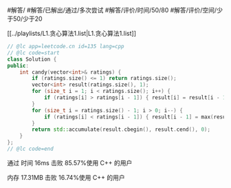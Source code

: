 #解答/ #解答/已解出/通过/多次尝试 #解答/评价/时间/50/80 #解答/评价/空间/少于50/少于20 

[[../playlists/L1.贪心算法1.list|L1.贪心算法1.list]]

```C++
// @lc app=leetcode.cn id=135 lang=cpp
// @lc code=start
class Solution {
public:
    int candy(vector<int>& ratings) {
	    if (ratings.size() <= 1) return ratings.size();
	    vector<int> result(ratings.size(), 1);
	    for (size_t i = 1; i < ratings.size(); i++) {
		    if (ratings[i] > ratings[i - 1]) { result[i] = result[i - 1] + 1; }
	    }
	    for (size_t i = ratings.size() - 1; i > 0; i--) {
		    if (ratings[i] < ratings[i - 1]) { result[i - 1] = max(result[i] + 1, result[i - 1]); }
	    }
		return std::accumulate(result.cbegin(), result.cend(), 0);
    }
};
// @lc code=end
```

通过
时间
16ms
击败 85.57%使用 C++ 的用户

内存
17.31MB
击败 16.74%使用 C++ 的用户